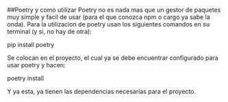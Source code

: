 ##Poetry y como utilizar
Poetry no es nada mas que un gestor de paquetes muy simple y facil de usar (para el que conozca npm o cargo ya sabe la
onda).
Para la utilizacion de poetry usan los siguientes comandos en su terminal (y si, no hay de otra):

pip install poetry

Se colocan en el proyecto, el cual ya se debe encuentrar configurado para usar poetry y hacen:

poetry install

Y ya esta, ya tienen las dependencias necesarias para el proyecto.
